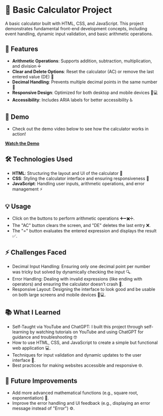 # 🧮 Basic Calculator Project

A basic calculator built with HTML, CSS, and JavaScript. This project demonstrates fundamental front-end development concepts, including event handling, dynamic input validation, and basic arithmetic operations.

## 🚀 Features

- **Arithmetic Operations**: Supports addition, subtraction, multiplication, and division ➗
- **Clear and Delete Options**: Reset the calculator (AC) or remove the last entered value (DE) 🔄
- **Decimal Handling**: Prevents multiple decimal points in the same number 🔢
- **Responsive Design**: Optimized for both desktop and mobile devices 📱💻
- **Accessibility**: Includes ARIA labels for better accessibility ♿️

## 🎥 Demo

- Check out the demo video below to see how the calculator works in action! 

[**Watch the Demo**](https://github.com/user-attachments/assets/92356fcf-d45e-48dc-bc26-b294141f8e73) 

## 🛠️ Technologies Used

- **HTML**: Structuring the layout and UI of the calculator 📝
- **CSS**: Styling the calculator interface and ensuring responsiveness 🎨
- **JavaScript**: Handling user inputs, arithmetic operations, and error management ⚡

## 💡 Usage

- Click on the buttons to perform arithmetic operations ➕➖✖️➗.
- The "AC" button clears the screen, and "DE" deletes the last entry ❌.
- The "=" button evaluates the entered expression and displays the result ✅.
  
## ⚡ Challenges Faced

- Decimal Input Handling: Ensuring only one decimal point per number was tricky but solved by dynamically checking the input 🔍.
- Error Handling: Dealing with invalid expressions (like ending with operators) and ensuring the calculator doesn’t crash 🚨.
- Responsive Layout: Designing the interface to look good and be usable on both large screens and mobile devices 📱💻.
  
## 📚 What I Learned

- Self-Taught via YouTube and ChatGPT: I built this project through self-learning by watching tutorials on YouTube and using ChatGPT for guidance and troubleshooting 🤓
- How to use HTML, CSS, and JavaScript to create a simple but functional web application 💻.
- Techniques for input validation and dynamic updates to the user interface 🔄.
- Best practices for making websites accessible and responsive 🌐.
  
## 🚀 Future Improvements

- Add more advanced mathematical functions (e.g., square root, exponentiation) 🔢.
- Improve the error handling and UI feedback (e.g., displaying an error message instead of "Error") ⚙️.
